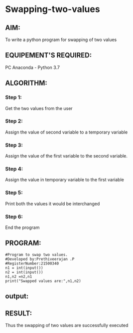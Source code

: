 # Swapping-two-values
## AIM:
To write a python program for swapping of two values
## EQUIPEMENT'S REQUIRED: 
PC
Anaconda - Python 3.7
## ALGORITHM: 
### Step 1:
Get the two values from the user
### Step 2: 
Assign the value of second variable to a temporary variable 
### Step 3: 
Assign the value of the first variable to the second variable.
### Step 4:  
Assign the value in temporary variable to the first variable
### Step 5: 
Print both the values it would be interchanged
### Step 6: 
End the program
## PROGRAM:
````
#Program to swap two values.
#Developed by:Prethiveerajan .P 
#RegisterNumber:21500340
n1 = int(input())
n2 = int(input())
n1,n2 =n2,n1
print("Swapped values are:",n1,n2)

````
## output: 



## RESULT:
Thus the swapping of two values are successfully executed




